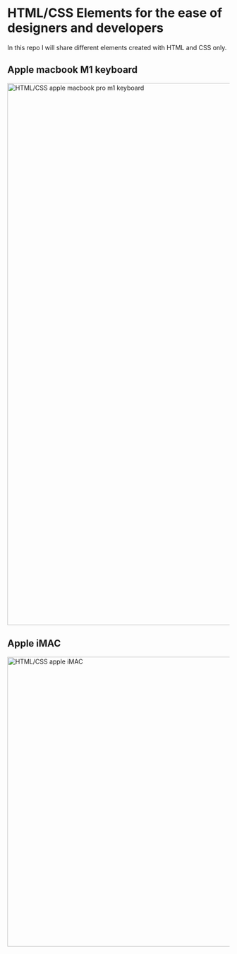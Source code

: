 # HTML/CSS Elements for the ease of designers and developers
In this repo I will share different elements created with HTML and CSS only.


<h2>Apple macbook M1 keyboard</h2>
<img width="1227" alt="HTML/CSS apple macbook pro m1 keyboard" src="https://user-images.githubusercontent.com/39459640/116594484-b2088700-a93b-11eb-9e20-bec211d15391.png">

<h2>Apple iMAC</h2>
<img width="656" alt="HTML/CSS apple iMAC" src="https://user-images.githubusercontent.com/39459640/116639979-2e728880-a983-11eb-8a5b-61d022959c69.png">
